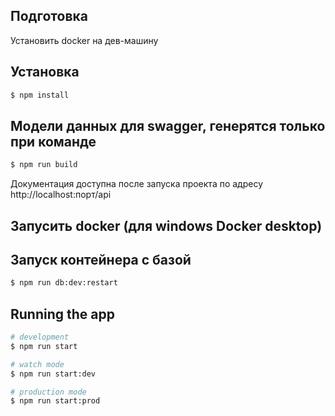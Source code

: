 ## Подготовка

Установить docker на дев-машину

## Установка

```bash
$ npm install
```

## Модели данных для swagger, генерятся только при команде

```bash
$ npm run build
```

Документация доступна после запуска проекта по адресу http://localhost:порт/api

## Запусить docker (для windows Docker desktop)

## Запуск контейнера с базой

```bash
$ npm run db:dev:restart
```

## Running the app

```bash
# development
$ npm run start

# watch mode
$ npm run start:dev

# production mode
$ npm run start:prod
```
